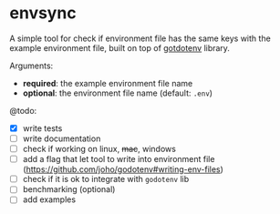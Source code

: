 # envsync

A simple tool for check if environment file has the same keys with the example environment file, built on top of [gotdotenv](https://github.com/joho/godotenv) library.

Arguments:
 - **required**: the example environment file name 
 - **optional**: the environment file name (default: `.env`)
 
 @todo:
 - [x] write tests 
 - [ ] write documentation
 - [ ] check if working on linux, ~~mac~~, windows
 - [ ] add a flag that let tool to write into environment file (https://github.com/joho/godotenv#writing-env-files)
 - [ ] check if it is ok to integrate with `godotenv` lib
 - [ ] benchmarking (optional)
 - [ ] add examples
